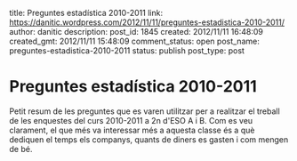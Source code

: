 title: Preguntes estadística 2010-2011
link: https://danitic.wordpress.com/2012/11/11/preguntes-estadistica-2010-2011/
author: danitic
description: 
post_id: 1845
created: 2012/11/11 16:48:09
created_gmt: 2012/11/11 15:48:09
comment_status: open
post_name: preguntes-estadistica-2010-2011
status: publish
post_type: post

# Preguntes estadística 2010-2011

Petit resum de les preguntes que es varen utilitzar per a realitzar el treball de les enquestes del curs 2010-2011 a 2n d'ESO A i B. Com es veu clarament, el que més va interessar més a aquesta classe és a què dediquen el temps els companys, quants de diners es gasten i com mengen de bé.